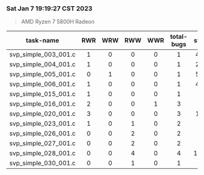 ### Sat Jan  7 19:19:27 CST 2023
> AMD   Ryzen   7   5800H Radeon

| task-name | RWR | WRW | RWW | WWR | total-bugs| state | total time(ms) |
| :---: | :---: | :---: | :---: | :---: | :---: | :---: | :---: | 
| svp_simple_003_001.c | 1 | 0 | 0 | 0 | 1 | 448 | 331 |
| svp_simple_004_001.c | 1 | 0 | 0 | 0 | 1 | 207 | 114 |
| svp_simple_005_001.c | 0 | 1 | 0 | 0 | 1 | 500 | 342 |
| svp_simple_006_001.c | 1 | 0 | 0 | 0 | 1 | 462 | 347 |
| svp_simple_015_001.c | 1 | 0 | 0 | 0 | 1 | 55 | 92 |
| svp_simple_016_001.c | 2 | 0 | 0 | 1 | 3 | 39 | 69 |
| svp_simple_020_001.c | 3 | 0 | 0 | 0 | 3 | 132 | 199 |
| svp_simple_023_001.c | 1 | 0 | 1 | 0 | 2 | 56 | 65 |
| svp_simple_026_001.c | 0 | 0 | 2 | 0 | 2 | 89 | 95 |
| svp_simple_027_001.c | 0 | 0 | 2 | 0 | 2 | 74 | 88 |
| svp_simple_028_001.c | 0 | 0 | 4 | 0 | 4 | 1441 | 698 |
| svp_simple_030_001.c | 0 | 0 | 1 | 0 | 1 | 88 | 86 |
